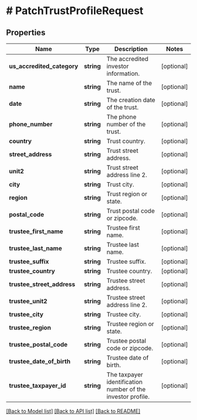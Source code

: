 # # PatchTrustProfileRequest

## Properties

Name | Type | Description | Notes
------------ | ------------- | ------------- | -------------
**us_accredited_category** | **string** | The accredited investor information. | [optional]
**name** | **string** | The name of the trust. | [optional]
**date** | **string** | The creation date of the trust. | [optional]
**phone_number** | **string** | The phone number of the trust. | [optional]
**country** | **string** | Trust country. | [optional]
**street_address** | **string** | Trust street address. | [optional]
**unit2** | **string** | Trust street address line 2. | [optional]
**city** | **string** | Trust city. | [optional]
**region** | **string** | Trust region or state. | [optional]
**postal_code** | **string** | Trust postal code or zipcode. | [optional]
**trustee_first_name** | **string** | Trustee first name. | [optional]
**trustee_last_name** | **string** | Trustee last name. | [optional]
**trustee_suffix** | **string** | Trustee suffix. | [optional]
**trustee_country** | **string** | Trustee country. | [optional]
**trustee_street_address** | **string** | Trustee street address. | [optional]
**trustee_unit2** | **string** | Trustee street address line 2. | [optional]
**trustee_city** | **string** | Trustee city. | [optional]
**trustee_region** | **string** | Trustee region or state. | [optional]
**trustee_postal_code** | **string** | Trustee postal code or zipcode. | [optional]
**trustee_date_of_birth** | **string** | Trustee date of birth. | [optional]
**trustee_taxpayer_id** | **string** | The taxpayer identification number of the investor profile. | [optional]

[[Back to Model list]](../../README.md#models) [[Back to API list]](../../README.md#endpoints) [[Back to README]](../../README.md)
